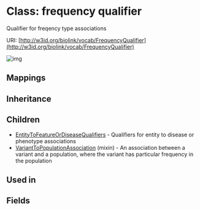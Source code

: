 # Class: frequency qualifier


Qualifier for freqency type associations

URI: [http://w3id.org/biolink/vocab/FrequencyQualifier](http://w3id.org/biolink/vocab/FrequencyQualifier)

![img](http://yuml.me/diagram/nofunky;dir:TB/class/\[VariantToPopulationAssociation]uses%20-.->\[FrequencyQualifier],%20\[FrequencyQualifier]^-\[EntityToFeatureOrDiseaseQualifiers])
## Mappings

## Inheritance

## Children

 * [EntityToFeatureOrDiseaseQualifiers](EntityToFeatureOrDiseaseQualifiers.md) - Qualifiers for entity to disease or phenotype associations
 * [VariantToPopulationAssociation](VariantToPopulationAssociation.md) (mixin)  - An association between a variant and a population, where the variant has particular frequency in the population
## Used in

## Fields


